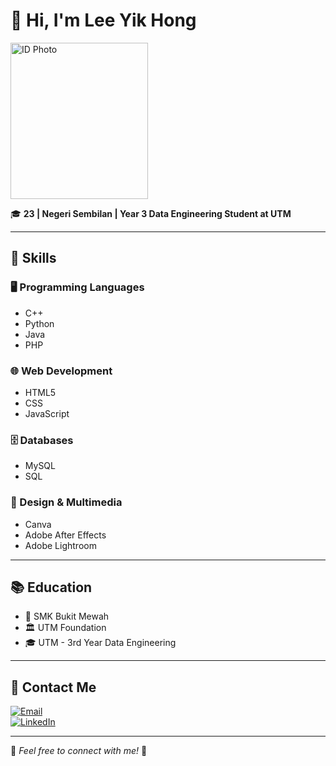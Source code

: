 # 👋 Hi, I'm **Lee Yik Hong**  
<img src="https://github.com/drshahizan/HPDP/blob/main/2425/student/YIKHONGLEE/Github_photo.png" alt="ID Photo" width="220" height="250">




🎓 **23 | Negeri Sembilan | Year 3 Data Engineering Student at UTM**  

---

## 🔧 Skills  

### 🖥️ Programming Languages  
- C++  
- Python  
- Java  
- PHP  

### 🌐 Web Development  
- HTML5  
- CSS  
- JavaScript  

### 🗄️ Databases  
- MySQL  
- SQL  

### 🎨 Design & Multimedia  
- Canva  
- Adobe After Effects  
- Adobe Lightroom  

---

## 📚 Education  
- 🏫 SMK Bukit Mewah  
- 🏛️ UTM Foundation  
- 🎓 UTM - 3rd Year Data Engineering  

---

## 📩 Contact Me  

[![Email](https://img.shields.io/badge/Email-D14836?style=for-the-badge&logo=gmail&logoColor=white)](mailto:lee.hong@graduate.utm.my)  
[![LinkedIn](https://img.shields.io/badge/LinkedIn-0077B5?style=for-the-badge&logo=linkedin&logoColor=white)](www.linkedin.com/in/yik-hong-lee-031143245)  

---

🔗 *Feel free to connect with me!* 🚀  

